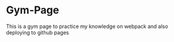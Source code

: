 # Gym-Page
This is a gym page to practice my knowledge on webpack and also deploying to github pages

